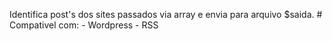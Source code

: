 Identifica post's dos sites passados via array e envia para arquivo $saida.
	# Compativel com:
		- Wordpress
		- RSS